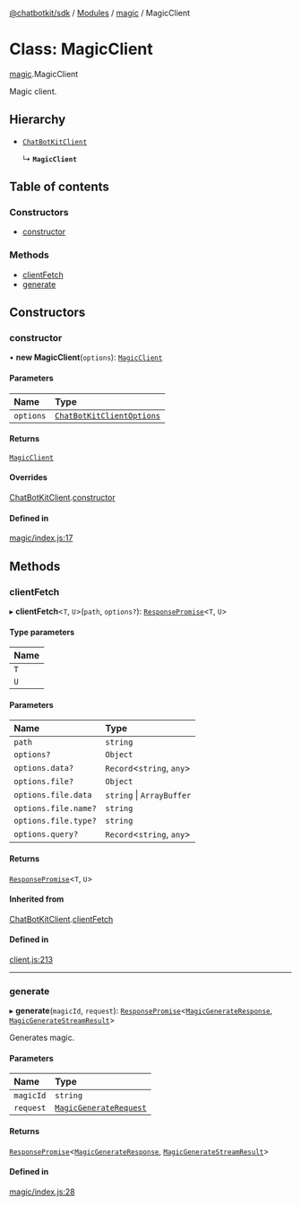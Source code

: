 [@chatbotkit/sdk](../README.md) / [Modules](../modules.md) / [magic](../modules/magic.md) / MagicClient

# Class: MagicClient

[magic](../modules/magic.md).MagicClient

Magic client.

## Hierarchy

- [`ChatBotKitClient`](client.ChatBotKitClient.md)

  ↳ **`MagicClient`**

## Table of contents

### Constructors

- [constructor](magic.MagicClient.md#constructor)

### Methods

- [clientFetch](magic.MagicClient.md#clientfetch)
- [generate](magic.MagicClient.md#generate)

## Constructors

### constructor

• **new MagicClient**(`options`): [`MagicClient`](magic.MagicClient.md)

#### Parameters

| Name | Type |
| :------ | :------ |
| `options` | [`ChatBotKitClientOptions`](../interfaces/client.ChatBotKitClientOptions.md) |

#### Returns

[`MagicClient`](magic.MagicClient.md)

#### Overrides

[ChatBotKitClient](client.ChatBotKitClient.md).[constructor](client.ChatBotKitClient.md#constructor)

#### Defined in

[magic/index.js:17](https://github.com/chatbotkit/node-sdk/blob/main/packages/sdk/src/magic/index.js#L17)

## Methods

### clientFetch

▸ **clientFetch**\<`T`, `U`\>(`path`, `options?`): [`ResponsePromise`](client.ResponsePromise.md)\<`T`, `U`\>

#### Type parameters

| Name |
| :------ |
| `T` |
| `U` |

#### Parameters

| Name | Type |
| :------ | :------ |
| `path` | `string` |
| `options?` | `Object` |
| `options.data?` | `Record`\<`string`, `any`\> |
| `options.file?` | `Object` |
| `options.file.data` | `string` \| `ArrayBuffer` |
| `options.file.name?` | `string` |
| `options.file.type?` | `string` |
| `options.query?` | `Record`\<`string`, `any`\> |

#### Returns

[`ResponsePromise`](client.ResponsePromise.md)\<`T`, `U`\>

#### Inherited from

[ChatBotKitClient](client.ChatBotKitClient.md).[clientFetch](client.ChatBotKitClient.md#clientfetch)

#### Defined in

[client.js:213](https://github.com/chatbotkit/node-sdk/blob/main/packages/sdk/src/client.js#L213)

___

### generate

▸ **generate**(`magicId`, `request`): [`ResponsePromise`](client.ResponsePromise.md)\<[`MagicGenerateResponse`](../modules/magic_v1.md#magicgenerateresponse), [`MagicGenerateStreamResult`](../modules/magic_v1.md#magicgeneratestreamresult)\>

Generates magic.

#### Parameters

| Name | Type |
| :------ | :------ |
| `magicId` | `string` |
| `request` | [`MagicGenerateRequest`](../modules/magic_v1.md#magicgeneraterequest) |

#### Returns

[`ResponsePromise`](client.ResponsePromise.md)\<[`MagicGenerateResponse`](../modules/magic_v1.md#magicgenerateresponse), [`MagicGenerateStreamResult`](../modules/magic_v1.md#magicgeneratestreamresult)\>

#### Defined in

[magic/index.js:28](https://github.com/chatbotkit/node-sdk/blob/main/packages/sdk/src/magic/index.js#L28)
